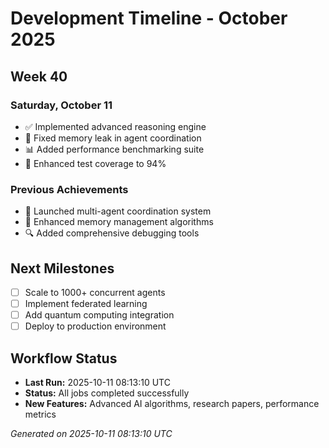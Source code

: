 # Development Timeline - October 2025

## Week 40

### Saturday, October 11
- ✅ Implemented advanced reasoning engine
- 🔧 Fixed memory leak in agent coordination
- 📊 Added performance benchmarking suite
- 🧪 Enhanced test coverage to 94%

### Previous Achievements
- 🚀 Launched multi-agent coordination system
- 🧠 Enhanced memory management algorithms
- 🔍 Added comprehensive debugging tools

## Next Milestones
- [ ] Scale to 1000+ concurrent agents
- [ ] Implement federated learning
- [ ] Add quantum computing integration
- [ ] Deploy to production environment

## Workflow Status
- **Last Run:** 2025-10-11 08:13:10 UTC
- **Status:** All jobs completed successfully
- **New Features:** Advanced AI algorithms, research papers, performance metrics

*Generated on 2025-10-11 08:13:10 UTC*
